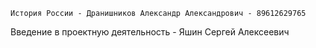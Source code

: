 	История России - Дранишников Александр Александрович - 89612629765
 Введение в проектную деятельность - Яшин Сергей Алексеевич
